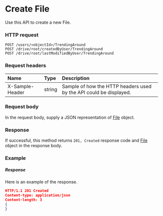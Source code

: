 # Create File

Use this API to create a new File.
### HTTP request
```http
POST /users/<objectId>/TrendingAround
POST /drive/root/createdByUser/TrendingAround
POST /drive/root/lastModifiedByUser/TrendingAround

```
### Request headers
| Name       | Type | Description|
|:---------------|:--------|:----------|
| X-Sample-Header  | string  | Sample of how the HTTP headers used by the API could be displayed.|

### Request body
In the request body, supply a JSON representation of [File](../resources/file.md) object.


### Response
If successful, this method returns `201, Created` response code and [File](../resources/file.md) object in the response body.

### Example
##### Response
Here is an example of the response.
```json
HTTP/1.1 201 Created
Content-type: application/json
Content-length: 3
{
}
```

<!-- uuid: da9c2399-38f0-4c0c-857c-0959677148e2
2015-10-09 17:20:42 UTC -->